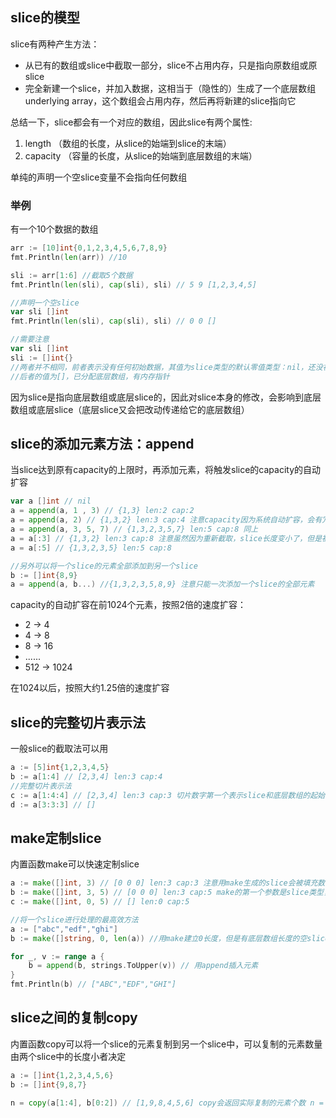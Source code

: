 ## **slice的模型**

slice有两种产生方法：
- 从已有的数组或slice中截取一部分，slice不占用内存，只是指向原数组或原slice
- 完全新建一个slice，并加入数据，这相当于（隐性的）生成了一个底层数组underlying array，这个数组会占用内存，然后再将新建的slice指向它

总结一下，slice都会有一个对应的数组，因此slice有两个属性:
1. length （数组的长度，从slice的始端到slice的末端）
2. capacity （容量的长度，从slice的始端到底层数组的末端）

单纯的声明一个空slice变量不会指向任何数组

### 举例
有一个10个数据的数组
```go
arr := [10]int{0,1,2,3,4,5,6,7,8,9}
fmt.Println(len(arr)) //10

sli := arr[1:6] //截取5个数据
fmt.Println(len(sli), cap(sli), sli) // 5 9 [1,2,3,4,5]

//声明一个空slice
var sli []int
fmt.Println(len(sli), cap(sli), sli) // 0 0 []

//需要注意
var sli []int
sli := []int{}
//两者并不相同，前者表示没有任何初始数据，其值为slice类型的默认零值类型：nil，还没被分配底层数组，因此也没有内存指针
//后者的值为[]，已分配底层数组，有内存指针
```

因为slice是指向底层数组或底层slice的，因此对slice本身的修改，会影响到底层数组或底层slice（底层slice又会把改动传递给它的底层数组）

## **slice的添加元素方法：append**
当slice达到原有capacity的上限时，再添加元素，将触发slice的capacity的自动扩容

```go
var a []int // nil
a = append(a, 1 , 3) // {1,3} len:2 cap:2
a = append(a, 2) // {1,3,2} len:3 cap:4 注意capacity因为系统自动扩容，会有冗余
a = append(a, 3, 5, 7) // {1,3,2,3,5,7} len:5 cap:8 同上
a = a[:3] // {1,3,2} len:3 cap:8 注意虽然因为重新截取，slice长度变小了，但是被分配的capacity并不会回收，因此之前的赋值仍然在内存上
a = a[:5] // {1,3,2,3,5} len:5 cap:8

//另外可以将一个slice的元素全部添加到另一个slice
b := []int{8,9}
a = append(a, b...) //{1,3,2,3,5,8,9} 注意只能一次添加一个slice的全部元素
```

capacity的自动扩容在前1024个元素，按照2倍的速度扩容：
- 2 -> 4
- 4 -> 8
- 8 -> 16
- ......
- 512 -> 1024

在1024以后，按照大约1.25倍的速度扩容

## **slice的完整切片表示法**
一般slice的截取法可以用
```go
a := [5]int{1,2,3,4,5}
b := a[1:4] // [2,3,4] len:3 cap:4
//完整切片表示法
c := a[1:4:4] // [2,3,4] len:3 cap:3 切片数字第一个表示slice和底层数组的起始位，第二个数字表示slice的结束位（不包含），第三个数字表示底层数组的结束位（不包含）
d := a[3:3:3] // []
```

## **make定制slice**
内置函数make可以快速定制slice
```go
a := make([]int, 3) // [0 0 0] len:3 cap:3 注意用make生成的slice会被填充数值类型的默认值（不是空缺默认值）
b := make([]int, 3, 5) // [0 0 0] len:3 cap:5 make的第一个参数是slice类型，第二个参数是默认值slice长度，第三个参数是底层数组长度
c := make([]int, 0, 5) // [] len:0 cap:5

//将一个slice进行处理的最高效方法
a := ["abc","edf","ghi"]
b := make([]string, 0, len(a)) //用make建立0长度，但是有底层数组长度的空slice

for _, v := range a {
    b = append(b, strings.ToUpper(v)) // 用append插入元素
}
fmt.Println(b) // ["ABC","EDF","GHI"]
```

## **slice之间的复制copy**
内置函数copy可以将一个slice的元素复制到另一个slice中，可以复制的元素数量由两个slice中的长度小者决定
```go
a := []int{1,2,3,4,5,6}
b := []int{9,8,7}

n = copy(a[1:4], b[0:2]) // [1,9,8,4,5,6] copy会返回实际复制的元素个数 n = min(len(a[1:4]), len(b[0:2]))
```